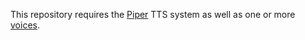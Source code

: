 This repository requires the [Piper] TTS system as well as one or more [voices].

[piper]: https://github.com/OHF-Voice/piper1-gpl
[voices]: https://github.com/OHF-Voice/piper1-gpl/blob/main/docs/VOICES.md
